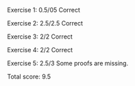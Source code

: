 Exercise 1: 0.5/05
    Correct

Exercise 2: 2.5/2.5
    Correct

Exercise 3: 2/2
    Correct

Exercise 4: 2/2
    Correct

Exercise 5: 2.5/3
    Some proofs are missing. 

Total score: 9.5    
